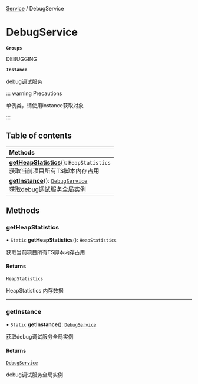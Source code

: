 [Service](../modules/Service.Service.md) / DebugService

# DebugService <Badge type="tip" text="Class" /> <Score text="DebugService" />

**`Groups`**

DEBUGGING

**`Instance`**

debug调试服务

::: warning Precautions

单例类，请使用instance获取对象

:::

## Table of contents

| Methods |
| :-----|
| **[getHeapStatistics](Service.DebugService.md#getheapstatistics)**(): `HeapStatistics` <br> 获取当前项目所有TS脚本内存占用|
| **[getInstance](Service.DebugService.md#getinstance)**(): [`DebugService`](Service.DebugService.md) <br> 获取debug调试服务全局实例|

## Methods

### getHeapStatistics <Score text="getHeapStatistics" /> 

• `Static` **getHeapStatistics**(): `HeapStatistics` <Badge type="tip" text="other" />

获取当前项目所有TS脚本内存占用


#### Returns

`HeapStatistics`

HeapStatistics 内存数据

___

### getInstance <Score text="getInstance" /> 

• `Static` **getInstance**(): [`DebugService`](Service.DebugService.md) <Badge type="tip" text="other" />

获取debug调试服务全局实例


#### Returns

[`DebugService`](Service.DebugService.md)

debug调试服务全局实例
